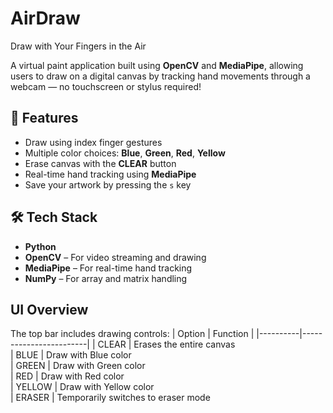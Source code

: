 # AirDraw
Draw with Your Fingers in the Air

A virtual paint application built using **OpenCV** and **MediaPipe**, allowing users to draw on a digital canvas by tracking hand movements through a webcam — no touchscreen or stylus required!

## 🎯 Features

-  Draw using index finger gestures  
-  Multiple color choices: **Blue**, **Green**, **Red**, **Yellow**  
-  Erase canvas with the **CLEAR** button  
-  Real-time hand tracking using **MediaPipe**  
-  Save your artwork by pressing the `s` key  

## 🛠️ Tech Stack

- **Python**  
- **OpenCV** – For video streaming and drawing  
- **MediaPipe** – For real-time hand tracking  
- **NumPy** – For array and matrix handling  

##  UI Overview

The top bar includes drawing controls:
| Option   | Function               |
|----------|------------------------|
| CLEAR    | Erases the entire canvas  
| BLUE     | Draw with Blue color  
| GREEN    | Draw with Green color  
| RED      | Draw with Red color  
| YELLOW   | Draw with Yellow color  
| ERASER   | Temporarily switches to eraser mode  
